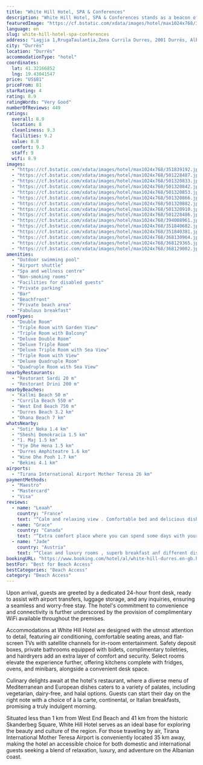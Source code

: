 ```yaml
---
title: "White Hill Hotel, SPA & Conferences"
description: "White Hill Hotel, SPA & Conferences stands as a beacon of luxury and comfort in Durrës, offering guests a 4-star beachfront experience that is both memorable and exquisite."
featuredImage: "https://cf.bstatic.com/xdata/images/hotel/max1024x768/351839192.jpg?k=0a45e49e3e04dea19f9c26ffde8cc8925cf7f2f2727d4831aa8e770235106d8f&o=&hp=1"
language: en
slug: white-hill-hotel-spa-conferences
address: "Lagjia 1,RrugaTaulantia,Zona Currila Durres, 2001 Durrës, Albania"
city: "Durrës"
location: "Durrës"
accommodationType: "hotel"
coordinates:
  lat: 41.32166852
  lng: 19.43041547
price: "US$81"
priceFrom: 81
starRating: 4
rating: 8.9
ratingWords: "Very Good"
numberOfReviews: 449
ratings:
  overall: 8.9
  location: 8
  cleanliness: 9.3
  facilities: 9.2
  value: 8.8
  comfort: 9.3
  staff: 9
  wifi: 8.9
images:
  - "https://cf.bstatic.com/xdata/images/hotel/max1024x768/351839192.jpg?k=0a45e49e3e04dea19f9c26ffde8cc8925cf7f2f2727d4831aa8e770235106d8f&o=&hp=1"
  - "https://cf.bstatic.com/xdata/images/hotel/max1024x768/501228487.jpg?k=b9af72096bb8e7577ffe6a8d1b2bb2c27363dbee53c439dbc30356bebbfb1cb0&o=&hp=1"
  - "https://cf.bstatic.com/xdata/images/hotel/max1024x768/501320833.jpg?k=97e57bfe75fe9e66dcf17bdeb5e10d573df7dbfcd50462601f63d7baa06df190&o=&hp=1"
  - "https://cf.bstatic.com/xdata/images/hotel/max1024x768/501320842.jpg?k=cb44ce589d24d2a4eeb3f230dd07211bbd1d632eb075dc7201d2d90d00e109e6&o=&hp=1"
  - "https://cf.bstatic.com/xdata/images/hotel/max1024x768/501320853.jpg?k=b73377a0c4219ee16e5f41b1a4655a97efe66f2eebad38b12a895e2984d898d4&o=&hp=1"
  - "https://cf.bstatic.com/xdata/images/hotel/max1024x768/501320866.jpg?k=4f26bf8774bf042a7465ad97736987ab44df841af15c17a0528c3e8fcbf76f6e&o=&hp=1"
  - "https://cf.bstatic.com/xdata/images/hotel/max1024x768/501320882.jpg?k=9de40a16583e0d837583bd168a96f54683da67450b6a3ebff889a177b8a93e2d&o=&hp=1"
  - "https://cf.bstatic.com/xdata/images/hotel/max1024x768/501320910.jpg?k=8e5984eb3a86b6ac006dc93a1acd3000d5b860ca8dc25247c0fb0c04a44882b3&o=&hp=1"
  - "https://cf.bstatic.com/xdata/images/hotel/max1024x768/501228486.jpg?k=1d9aee406de18de416e2711699c31923415a941480ef88dba0af660fd802d1f5&o=&hp=1"
  - "https://cf.bstatic.com/xdata/images/hotel/max1024x768/394008961.jpg?k=2c115dfb3703cd541fe3be919201e12dedfab08eb372841f6a2be41b9714ccbe&o=&hp=1"
  - "https://cf.bstatic.com/xdata/images/hotel/max1024x768/351840682.jpg?k=80b2f6f394e64360236cb73c63c1579730e16d61bc4a22329340b2f2c7132cba&o=&hp=1"
  - "https://cf.bstatic.com/xdata/images/hotel/max1024x768/351840381.jpg?k=4981a159700a186490f8d3ecf0163f731a53ee1fc17d709a380993c5eae41095&o=&hp=1"
  - "https://cf.bstatic.com/xdata/images/hotel/max1024x768/368130964.jpg?k=e20b3a5a9a01174902551be2b8e0c4afe39af9fbe1dc2ba61cc1e102c03a0800&o=&hp=1"
  - "https://cf.bstatic.com/xdata/images/hotel/max1024x768/368129365.jpg?k=f310a6299753e4cd533ae22ba097af77ec2bd2aa0fc8b5b3963c0f8098067a2b&o=&hp=1"
  - "https://cf.bstatic.com/xdata/images/hotel/max1024x768/368129002.jpg?k=6d9646d8c11d0b3f03b784f2c7599723393d3f02c9deda3d49d3626ed6846c8c&o=&hp=1"
amenities:
  - "Outdoor swimming pool"
  - "Airport shuttle"
  - "Spa and wellness centre"
  - "Non-smoking rooms"
  - "Facilities for disabled guests"
  - "Private parking"
  - "Bar"
  - "Beachfront"
  - "Private beach area"
  - "Fabulous breakfast"
roomTypes:
  - "Double Room"
  - "Triple Room with Garden View"
  - "Triple Room with Balcony"
  - "Deluxe Double Room"
  - "Deluxe Triple Room"
  - "Deluxe Triple Room with Sea View"
  - "Triple Room with View"
  - "Deluxe Quadruple Room"
  - "Quadruple Room with Sea View"
nearbyRestaurants:
  - "Restorant Sardi 20 m"
  - "Restorant Drini 200 m"
nearbyBeaches:
  - "Kallmi Beach 50 m"
  - "Currila Beach 550 m"
  - "West End Beach 750 m"
  - "Durres Beach 3.2 km"
  - "Ohana Beach 7 km"
whatsNearby:
  - "Sotir Noka 1.4 km"
  - "Sheshi Demokracia 1.5 km"
  - "1. Maj 1.5 km"
  - "Yje Dhe Hena 1.5 km"
  - "Durres Amphiteatre 1.6 km"
  - "Wine Dhe Pooh 1.7 km"
  - "Bekimi 4.1 km"
airports:
  - "Tirana International Airport Mother Teresa 26 km"
paymentMethods:
  - "Maestro"
  - "Mastercard"
  - "Visa"
reviews:
  - name: "Leaah"
    country: "France"
    text: "“Calm and relaxing view . Comfortable bed and delicious dishes at the restaurant tarrace .”"
  - name: "Grace"
    country: "Canada"
    text: "“Extra comfort place where you can spend some days with your friends . Amazing restaurant view and room view too .”"
  - name: "Jade"
    country: "Austria"
    text: "“Clean and luxury rooms , superb breakfast anf different dishes to taste .”"
bookingURL: "https://www.booking.com/hotel/al/white-hill-durres.en-gb.html?aid=8035640"
bestFor: "Best for Beach Access"
bestCategories: "Beach Access"
category: "Beach Access"
---
```


Upon arrival, guests are greeted by a dedicated 24-hour front desk, ready to assist with airport transfers, luggage storage, and any inquiries, ensuring a seamless and worry-free stay. The hotel's commitment to convenience and connectivity is further underscored by the provision of complimentary WiFi available throughout the premises.

Accommodations at White Hill Hotel are designed with the utmost attention to detail, featuring air conditioning, comfortable seating areas, and flat-screen TVs with satellite channels for in-room entertainment. Safety deposit boxes, private bathrooms equipped with bidets, complimentary toiletries, and hairdryers add an extra layer of comfort and security. Select rooms elevate the experience further, offering kitchens complete with fridges, ovens, and minibars, alongside a convenient desk space.

Culinary delights await at the hotel's restaurant, where a diverse menu of Mediterranean and European dishes caters to a variety of palates, including vegetarian, dairy-free, and halal options. Guests can start their day on the right note with a choice of à la carte, continental, or Italian breakfasts, promising a truly indulgent morning.

Situated less than 1 km from West End Beach and 41 km from the historic Skanderbeg Square, White Hill Hotel serves as an ideal base for exploring the beauty and culture of the region. For those traveling by air, Tirana International Mother Teresa Airport is conveniently located 35 km away, making the hotel an accessible choice for both domestic and international guests seeking a blend of relaxation, luxury, and adventure on the Albanian coast.